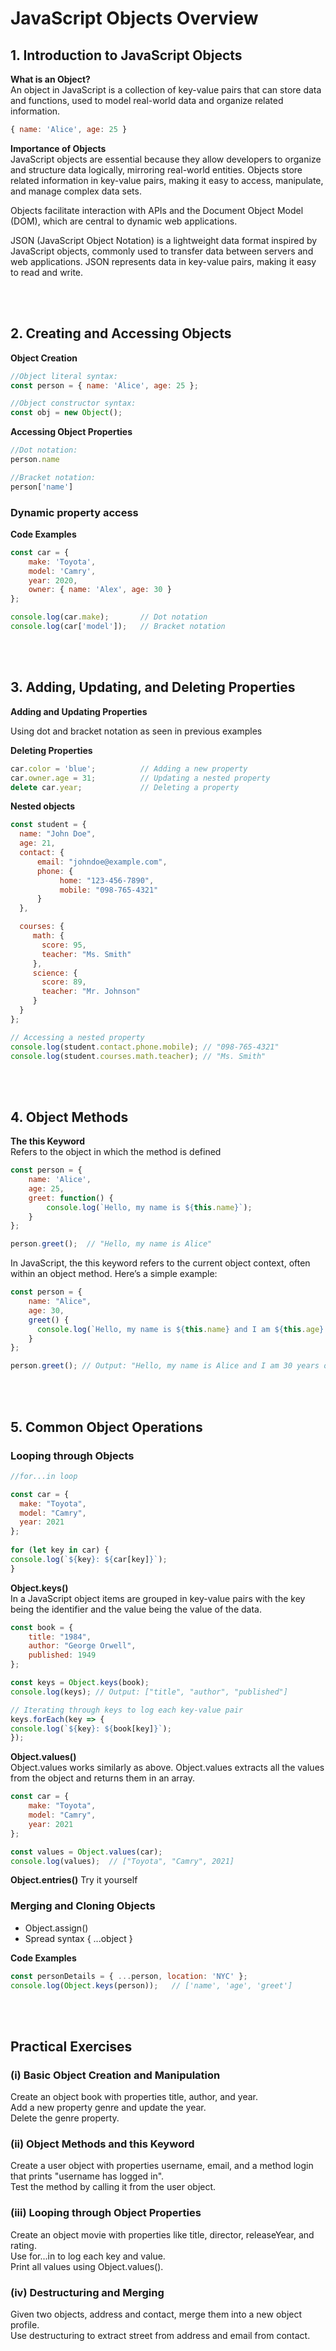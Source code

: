 # JavaScript Objects Overview  

## 1. Introduction to JavaScript Objects  

**What is an Object?**  
An object in JavaScript is a collection of key-value pairs that can store data and functions, used to model real-world data and organize related information. 
```javascript
{ name: 'Alice', age: 25 } 
```
 
**Importance of Objects**  
JavaScript objects are essential because they allow developers to organize and structure data logically, mirroring real-world entities. Objects store related information in key-value pairs, making it easy to access, manipulate, and manage complex data sets. 
      
Objects facilitate interaction with APIs and the Document Object Model (DOM), which are central to dynamic web applications. 

JSON (JavaScript Object Notation) is a lightweight data format inspired by JavaScript objects, commonly used to transfer data between servers and web applications. JSON represents data in key-value pairs, making it easy to read and write. 


<br><br>
## 2. Creating and Accessing Objects  
**Object Creation**  
```javascript
//Object literal syntax: 
const person = { name: 'Alice', age: 25 }; 

//Object constructor syntax:
const obj = new Object(); 
```

**Accessing Object Properties**   
```javascript
//Dot notation:
person.name

//Bracket notation:
person['name'] 
```

### Dynamic property access 
**Code Examples**  
```javascript
const car = { 
    make: 'Toyota', 
    model: 'Camry', 
    year: 2020, 
    owner: { name: 'Alex', age: 30 } 
};

console.log(car.make);       // Dot notation 
console.log(car['model']);   // Bracket notation 
```
  
<br><br>
## 3. Adding, Updating, and Deleting Properties  
**Adding and Updating Properties**  

Using dot and bracket notation as seen in previous examples 

**Deleting Properties**  
```javascript
car.color = 'blue';          // Adding a new property 
car.owner.age = 31;          // Updating a nested property 
delete car.year;             // Deleting a property 
```
  
**Nested objects**   
```javascript
const student = { 
  name: "John Doe", 
  age: 21, 
  contact: { 
      email: "johndoe@example.com", 
      phone: { 
           home: "123-456-7890", 
           mobile: "098-765-4321" 
      }
  }, 

  courses: { 
     math: { 
       score: 95, 
       teacher: "Ms. Smith" 
     }, 
     science: { 
       score: 89, 
       teacher: "Mr. Johnson" 
     } 
  } 
}; 

// Accessing a nested property 
console.log(student.contact.phone.mobile); // "098-765-4321" 
console.log(student.courses.math.teacher); // "Ms. Smith" 
```
  
<br><br>
## 4. Object Methods  
**The this Keyword**  
Refers to the object in which the method is defined 

```javascript    
const person = { 
    name: 'Alice', 
    age: 25, 
    greet: function() { 
        console.log(`Hello, my name is ${this.name}`); 
    } 
}; 

person.greet();  // "Hello, my name is Alice" 
```

In JavaScript, the this keyword refers to the current object context, often within an object method. Here’s a simple example: 

```javascript
const person = {  
    name: "Alice",  
    age: 30,  
    greet() {  
      console.log(`Hello, my name is ${this.name} and I am ${this.age} years old.`);  
    } 
};  

person.greet(); // Output: "Hello, my name is Alice and I am 30 years old." 
```

<br><br>
## 5. Common Object Operations

### Looping through Objects
```javascript
//for...in loop 

const car = {  
  make: "Toyota", 
  model: "Camry",  
  year: 2021  
};  
 
for (let key in car) {  
console.log(`${key}: ${car[key]}`);  
}
```

**Object.keys()**  
In a JavaScript object items are grouped in key-value pairs with the key being the identifier and the value being the value of the data. 
```javascript
const book = {  
    title: "1984",  
    author: "George Orwell",  
    published: 1949  
};  

const keys = Object.keys(book);  
console.log(keys); // Output: ["title", "author", "published"]  

// Iterating through keys to log each key-value pair  
keys.forEach(key => {  
console.log(`${key}: ${book[key]}`);  
}); 
```
    
**Object.values()**   
Object.values works similarly as above. 
Object.values extracts all the values from the object and returns them in an array. 
```javascript
const car = {  
    make: "Toyota",  
    model: "Camry",  
    year: 2021
};  

const values = Object.values(car);  
console.log(values);  // ["Toyota", "Camry", 2021] 
```

**Object.entries()** 
Try it yourself

### Merging and Cloning Objects 
- Object.assign() 
- Spread syntax { ...object } 

**Code Examples**  
```javascript
const personDetails = { ...person, location: 'NYC' }; 
console.log(Object.keys(person));   // ['name', 'age', 'greet'] 
```

 
<br><br>
## Practical Exercises  

### (i) Basic Object Creation and Manipulation 
Create an object book with properties title, author, and year.  
Add a new property genre and update the year.   
Delete the genre property.   

### (ii) Object Methods and this Keyword 
Create a user object with properties username, email, and a method login that prints "username has logged in".    
Test the method by calling it from the user object.     

### (iii) Looping through Object Properties  
Create an object movie with properties like title, director, releaseYear, and rating.     
Use for...in to log each key and value.   
Print all values using Object.values().   

### (iv) Destructuring and Merging 
Given two objects, address and contact, merge them into a new object profile.   
Use destructuring to extract street from address and email from contact.   
